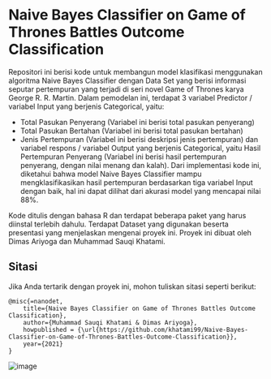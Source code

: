 # Naive Bayes Classifier on Game of Thrones Battles Outcome Classification

Repositori ini berisi kode untuk membangun model klasifikasi menggunakan algoritma Naive Bayes Classifier dengan Data Set yang berisi informasi seputar pertempuran yang
terjadi di seri novel Game of Thrones karya George R. R. Martin. Dalam pemodelan ini, terdapat 3 variabel Predictor / variabel Input yang berjenis Categorical, yaitu:
  - Total Pasukan Penyerang (Variabel ini berisi total pasukan penyerang)
  - Total Pasukan Bertahan (Variabel ini berisi total pasukan bertahan)
  - Jenis Pertempuran (Variabel ini berisi deskripsi jenis pertempuran)
dan variabel respons / variabel Output yang berjenis Categorical, yaitu Hasil Pertempuran Penyerang (Variabel ini berisi hasil pertempuran penyerang, dengan nilai menang
dan kalah). Dari implementasi kode ini, diketahui bahwa model Naive Bayes Classifier mampu mengklasifikasikan hasil pertempuran berdasarkan tiga variabel Input dengan 
baik, hal ini dapat dilihat dari akurasi model yang mencapai nilai 88%.

Kode ditulis dengan bahasa R dan terdapat beberapa paket yang harus diinstal terlebih dahulu. Terdapat Dataset yang digunakan beserta presentasi yang menjelaskan mengenai
proyek ini. Proyek ini dibuat oleh Dimas Ariyoga dan Muhammad Sauqi Khatami.


## Sitasi
Jika Anda tertarik dengan proyek ini, mohon tuliskan sitasi seperti berikut:

```
@misc{=nanodet,
    title={Naive Bayes Classifier on Game of Thrones Battles Outcome Classification},
    author={Muhammad Sauqi Khatami & Dimas Ariyoga},
    howpublished = {\url{https://github.com/khatami99/Naive-Bayes-Classifier-on-Game-of-Thrones-Battles-Outcome-Classification}},
    year={2021}
}
```

![image](https://user-images.githubusercontent.com/45635336/225199322-31944589-172f-428e-8791-fe6d57cfebd8.png)
